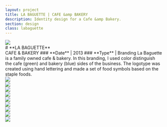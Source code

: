 ```yaml
---
layout: project
title: LA BAGUETTE | CAFE &amp BAKERY
description: Identity design for a Cafe &amp Bakery.
section: design
class: labaguette
---
```


<div class="content two-thirds"><a class="max" rel="group" href="labaguette_01.jpg" ><img src="labaguette_01.jpg" alt=" "/></a></div>

<div class="content third" markdown="1">
# **LA BAGUETTE**<br>CAFE & BAKERY
### **Date** | 2013
### **Type** | Branding
La Baguette is a family owned cafe & bakery. In this branding, I used color distinguish the cafe (green) and bakery (blue) sides of the business. The logotype was created using hand lettering and made a set of food symbols based on the staple foods.

</div>

<div class="content half"><a class="max" rel="group" href="labaguette_03.jpg" ><img src="labaguette_03.jpg" alt=" "/></a></div>
<div class="content half"><a class="max" rel="group" href="labaguette-logo.gif" ><img src="labaguette-logo.gif" alt=" "/></a></div>

<div class="content half"><a class="max" rel="group" href="labaguette_04.jpg" ><img src="labaguette_04.jpg" alt=" "/></a></div>
<div class="content half"><a class="max" rel="group" href="labaguette_05.jpg" ><img src="labaguette_05.jpg" alt=" "/></a></div>

<div class="content third"><a class="max" rel="group" href="labaguette_06.jpg" ><img src="labaguette_06.jpg" alt=" "/></a></div>
<div class="content third"><a class="max" rel="group" href="labaguette_07.jpg" ><img src="labaguette_07.jpg" alt=" "/></a></div>
<div class="content third"><a class="max" rel="group" href="labaguette_08.jpg" ><img src="labaguette_08.jpg" alt=" "/></a></div>

<div class="content half"><a class="max" rel="group" href="labaguette_09.jpg" ><img src="labaguette_09.jpg" alt=" "/></a></div>
<div class="content half"><a class="max" rel="group" href="labaguette_010.jpg" ><img src="labaguette_010.jpg" alt=" "/></a></div>
